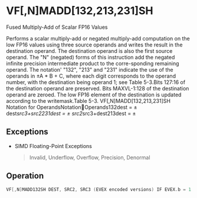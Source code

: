# VF[,N]MADD[132,213,231]SH

Fused Multiply-Add of Scalar FP16 Values

Performs a scalar multiply-add or negated multiply-add computation on the low FP16 values using three source operands and writes the result in the destination operand.
The destination operand is also the first source operand.
The "N" (negated) forms of this instruction add the negated infinite precision intermediate product to the corre-sponding remaining operand.
The notation' "132", "213" and "231" indicate the use of the operands in ±A * B + C, where each digit corresponds to the operand number, with the destination being operand 1; see Table 5-3.Bits 127:16 of the destination operand are preserved.
Bits MAXVL-1:128 of the destination operand are zeroed.
The low FP16 element of the destination is updated according to the writemask.Table 5-3.
 VF[,N]MADD[132,213,231]SH Notation for OperandsNotationOperands132dest = ± dest*src3+src2231dest = ± src2*src3+dest213dest = ±

## Exceptions

- SIMD Floating-Point Exceptions
  > Invalid, Underflow, Overflow, Precision, Denormal

## Operation

```C
VF[,N]MADD132SH DEST, SRC2, SRC3 (EVEX encoded versions) IF EVEX.b = 1 and SRC3 is a register:SET_RM(EVEX.RC)ELSESET_RM(MXCSR.RC)IF k1[0] OR *no writemask*:IF *negative form*:DEST.fp16[0] := RoundFPControl(-DEST.fp16[0]*SRC3.fp16[0] + SRC2.fp16[0])ELSE:DEST.fp16[0] := RoundFPControl(DEST.fp16[0]*SRC3.fp16[0] + SRC2.fp16[0])ELSE IF *zeroing*:DEST.fp16[0] := 0// else DEST.fp16[0] remains unchanged//DEST[127:16] remains unchangedDEST[MAXVL-1:128] := 0VF[,N]MADD213SH DEST, SRC2, SRC3 (EVEX encoded versions) IF EVEX.b = 1 and SRC3 is a register:SET_RM(EVEX.RC)ELSESET_RM(MXCSR.RC)IF k1[0] OR *no writemask*:IF *negative form:DEST.fp16[0] := RoundFPControl(-SRC2.fp16[0]*DEST.fp16[0] + SRC3.fp16[0])ELSE:DEST.fp16[0] := RoundFPControl(SRC2.fp16[0]*DEST.fp16[0] + SRC3.fp16[0])ELSE IF *zeroing*:DEST.fp16[0] := 0// else DEST.fp16[0] remains unchanged//DEST[127:16] remains unchangedDEST[MAXVL-1:128] := 0 VF[,N]MADD231SH DEST, SRC2, SRC3 (EVEX encoded versions) IF EVEX.b = 1 and SRC3 is a register:SET_RM(EVEX.RC)ELSESET_RM(MXCSR.RC)IF k1[0] OR *no writemask*:IF *negative form*:DEST.fp16[0] := RoundFPControl(-SRC2.fp16[0]*SRC3.fp16[0] + DEST.fp16[0])ELSE:DEST.fp16[0] := RoundFPControl(SRC2.fp16[0]*SRC3.fp16[0] + DEST.fp16[0])ELSE IF *zeroing*:DEST.fp16[0] := 0// else DEST.fp16[0] remains unchangedIntel C/C++ Compiler Intrinsic EquivalentVFMADD132SH, VFMADD213SH, and VFMADD231SH:__m128h _mm_fmadd_round_sh (__m128h a, __m128h b, __m128h c, const int rounding);__m128h _mm_mask_fmadd_round_sh (__m128h a, __mmask8 k, __m128h b, __m128h c, const int rounding);__m128h _mm_mask3_fmadd_round_sh (__m128h a, __m128h b, __m128h c, __mmask8 k, const int rounding);__m128h _mm_maskz_fmadd_round_sh (__mmask8 k, __m128h a, __m128h b, __m128h c, const int rounding);__m128h _mm_fmadd_sh (__m128h a, __m128h b, __m128h c);__m128h _mm_mask_fmadd_sh (__m128h a, __mmask8 k, __m128h b, __m128h c);__m128h _mm_mask3_fmadd_sh (__m128h a, __m128h b, __m128h c, __mmask8 k);__m128h _mm_maskz_fmadd_sh (__mmask8 k, __m128h a, __m128h b, __m128h c);VFNMADD132SH, VFNMADD213SH, and VFNMADD231SH:__m128h _mm_fnmadd_round_sh (__m128h a, __m128h b, __m128h c, const int rounding);__m128h _mm_mask_fnmadd_round_sh (__m128h a, __mmask8 k, __m128h b, __m128h c, const int rounding);__m128h _mm_mask3_fnmadd_round_sh (__m128h a, __m128h b, __m128h c, __mmask8 k, const int rounding);__m128h _mm_maskz_fnmadd_round_sh (__mmask8 k, __m128h a, __m128h b, __m128h c, const int rounding);__m128h _mm_fnmadd_sh (__m128h a, __m128h b, __m128h c);__m128h _mm_mask_fnmadd_sh (__m128h a, __mmask8 k, __m128h b, __m128h c);__m128h _mm_mask3_fnmadd_sh (__m128h a, __m128h b, __m128h c, __mmask8 k);__m128h _mm_maskz_fnmadd_sh (__mmask8 k, __m128h a, __m128h b, __m128h c);
```
